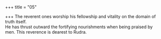 +++
title = "05"

+++
The reverent ones worship his fellowship and vitality on the domain of  truth itself.  
He has thrust outward the fortifying nourishments when being praised  by men. This reverence is dearest to Rudra.  